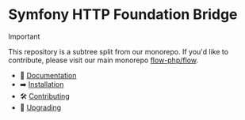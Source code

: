 # Symfony HTTP Foundation Bridge


> [!IMPORTANT]  
> This repository is a subtree split from our monorepo. If you'd like to contribute, please visit our main monorepo [flow-php/flow](https://github.com/flow-php/flow).

- 📜 [Documentation](https://flow-php.com/documentation/components/bridges/symfony-http-foundation-bridge/)
- ➡️ [Installation](https://flow-php.com/documentation/installation/)
- 🛠️ [Contributing](https://flow-php.com/documentation/contributing/)
- 🚧 [Upgrading](https://flow-php.com/documentation/upgrading/)